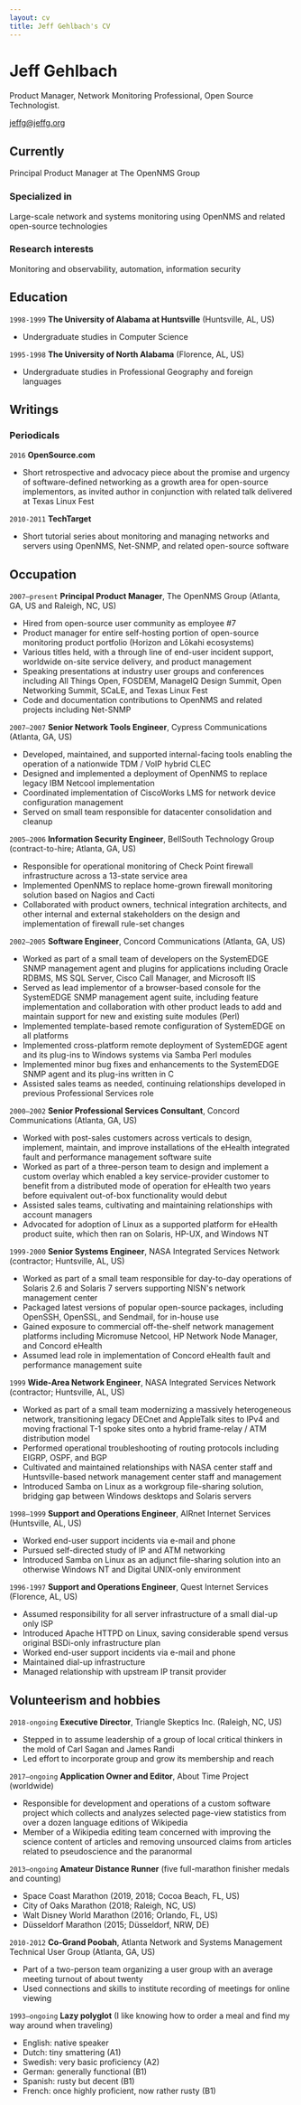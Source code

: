 ```yaml
---
layout: cv
title: Jeff Gehlbach's CV
---
```

# Jeff Gehlbach
Product Manager, Network Monitoring Professional, Open Source Technologist.

<div id="webaddress">
<a href="jeffg@jeffg.org">jeffg@jeffg.org</a>
</div>


## Currently

Principal Product Manager at The OpenNMS Group

### Specialized in

Large-scale network and systems monitoring using OpenNMS and related open-source technologies


### Research interests

Monitoring and observability, automation, information security


## Education

`1998-1999`
__The University of Alabama at Huntsville__ (Huntsville, AL, US)

- Undergraduate studies in Computer Science

`1995-1998`
__The University of North Alabama__ (Florence, AL, US)

- Undergraduate studies in Professional Geography and foreign languages


## Writings

### Periodicals

`2016`
__OpenSource.com__

- Short retrospective and advocacy piece about the promise and urgency of software-defined networking as a growth area for open-source implementors, as invited author in conjunction with related talk delivered at Texas Linux Fest

`2010-2011`
__TechTarget__

- Short tutorial series about monitoring and managing networks and servers using OpenNMS, Net-SNMP, and related open-source software


## Occupation

`2007–present`
__Principal Product Manager__, The OpenNMS Group (Atlanta, GA, US and Raleigh, NC, US)

- Hired from open-source user community as employee #7
- Product manager for entire self-hosting portion of open-source monitoring product portfolio (Horizon and Lōkahi ecosystems)
- Various titles held, with a through line of end-user incident support, worldwide on-site service delivery, and product management
- Speaking presentations at industry user groups and conferences including All Things Open, FOSDEM, ManageIQ Design Summit, Open Networking Summit, SCaLE, and Texas Linux Fest
- Code and documentation contributions to OpenNMS and related projects including Net-SNMP

`2007–2007`
__Senior Network Tools Engineer__, Cypress Communications (Atlanta, GA, US)

- Developed, maintained, and supported internal-facing tools enabling the operation of a nationwide TDM / VoIP hybrid CLEC
- Designed and implemented a deployment of OpenNMS to replace legacy IBM Netcool implementation
- Coordinated implementation of CiscoWorks LMS for network device configuration management
- Served on small team responsible for datacenter consolidation and cleanup

`2005–2006`
__Information Security Engineer__, BellSouth Technology Group (contract-to-hire; Atlanta, GA, US)

- Responsible for operational monitoring of Check Point firewall infrastructure across a 13-state service area
- Implemented OpenNMS to replace home-grown firewall monitoring solution based on Nagios and Cacti
- Collaborated with product owners, technical integration architects, and other internal and external stakeholders on the design and implementation of firewall rule-set changes

`2002–2005`
__Software Engineer__, Concord Communications (Atlanta, GA, US)

- Worked as part of a small team of developers on the SystemEDGE SNMP management agent and plugins for applications including Oracle RDBMS, MS SQL Server, Cisco Call Manager, and Microsoft IIS
- Served as lead implementor of a browser-based console for the SystemEDGE SNMP management agent suite, including feature implementation and collaboration with other product leads to add and maintain support for new and existing suite modules (Perl)
- Implemented template-based remote configuration of SystemEDGE on all platforms
- Implemented cross-platform remote deployment of SystemEDGE agent and its plug-ins to Windows systems via Samba Perl modules
- Implemented minor bug fixes and enhancements to the SystemEDGE SNMP agent and its plug-ins written in C
- Assisted sales teams as needed, continuing relationships developed in previous Professional Services role

`2000–2002`
__Senior Professional Services Consultant__, Concord Communications (Atlanta, GA, US)

- Worked with post-sales customers across verticals to design, implement, maintain, and improve installations of the eHealth integrated fault and performance management software suite
- Worked as part of a three-person team to design and implement a custom overlay which enabled a key service-provider customer to benefit from a distributed mode of operation for eHealth two years before equivalent out-of-box functionality would debut
- Assisted sales teams, cultivating and maintaining relationships with account managers
- Advocated for adoption of Linux as a supported platform for eHealth product suite, which then ran on Solaris, HP-UX, and Windows NT

`1999-2000`
__Senior Systems Engineer__, NASA Integrated Services Network (contractor; Huntsville, AL, US)

- Worked as part of a small team responsible for day-to-day operations of Solaris 2.6 and Solaris 7 servers supporting NISN's network management center
- Packaged latest versions of popular open-source packages, including OpenSSH, OpenSSL, and Sendmail, for in-house use
- Gained exposure to commercial off-the-shelf network management platforms including Micromuse Netcool, HP Network Node Manager, and Concord eHealth
- Assumed lead role in implementation of Concord eHealth fault and performance management suite

`1999`
__Wide-Area Network Engineer__, NASA Integrated Services Network (contractor; Huntsville, AL, US)

- Worked as part of a small team modernizing a massively heterogeneous network, transitioning legacy DECnet and AppleTalk sites to IPv4 and moving fractional T-1 spoke sites onto a hybrid frame-relay / ATM distribution model
- Performed operational troubleshooting of routing protocols including EIGRP, OSPF, and BGP
- Cultivated and maintained relationships with NASA center staff and Huntsville-based network management center staff and management
- Introduced Samba on Linux as a workgroup file-sharing solution, bridging gap between Windows desktops and Solaris servers

`1998–1999`
__Support and Operations Engineer__, AIRnet Internet Services (Huntsville, AL, US)

- Worked end-user support incidents via e-mail and phone
- Pursued self-directed study of IP and ATM networking
- Introduced Samba on Linux as an adjunct file-sharing solution into an otherwise Windows NT and Digital UNIX-only environment

`1996-1997`
__Support and Operations Engineer__, Quest Internet Services (Florence, AL, US)

- Assumed responsibility for all server infrastructure of a small dial-up only ISP
- Introduced Apache HTTPD on Linux, saving considerable spend versus original BSDi-only infrastructure plan
- Worked end-user support incidents via e-mail and phone
- Maintained dial-up infrastructure
- Managed relationship with upstream IP transit provider


## Volunteerism and hobbies

`2018-ongoing`
__Executive Director__, Triangle Skeptics Inc. (Raleigh, NC, US)

- Stepped in to assume leadership of a group of local critical thinkers in the mold of Carl Sagan and James Randi
- Led effort to incorporate group and grow its membership and reach

`2017–ongoing`
__Application Owner and Editor__, About Time Project (worldwide)

- Responsible for development and operations of a custom software project which collects and analyzes selected page-view statistics from over a dozen language editions of Wikipedia
- Member of a Wikipedia editing team concerned with improving the science content of articles and removing unsourced claims from articles related to pseudoscience and the paranormal

`2013–ongoing`
__Amateur Distance Runner__ (five full-marathon finisher medals and counting)

- Space Coast Marathon (2019, 2018; Cocoa Beach, FL, US)
- City of Oaks Marathon (2018; Raleigh, NC, US)
- Walt Disney World Marathon (2016; Orlando, FL, US)
- Düsseldorf Marathon (2015; Düsseldorf, NRW, DE)

`2010-2012`
__Co-Grand Poobah__, Atlanta Network and Systems Management Technical User Group (Atlanta, GA, US)

- Part of a two-person team organizing a user group with an average meeting turnout of about twenty
- Used connections and skills to institute recording of meetings for online viewing

`1993–ongoing`
__Lazy polyglot__ (I like knowing how to order a meal and find my way around when traveling)

- English: native speaker
- Dutch: tiny smattering (A1)
- Swedish: very basic proficiency (A2)
- German: generally functional (B1)
- Spanish: rusty but decent (B1)
- French: once highly proficient, now rather rusty (B1)

<!-- ### Footer

Last updated: April 2023 -->


